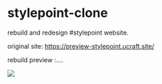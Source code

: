 # stylepoint-clone
rebuild and redesign #stylepoint website.

original site: https://preview-stylepoint.ucraft.site/

rebuild preview :....

![](./shot.png) <br>
